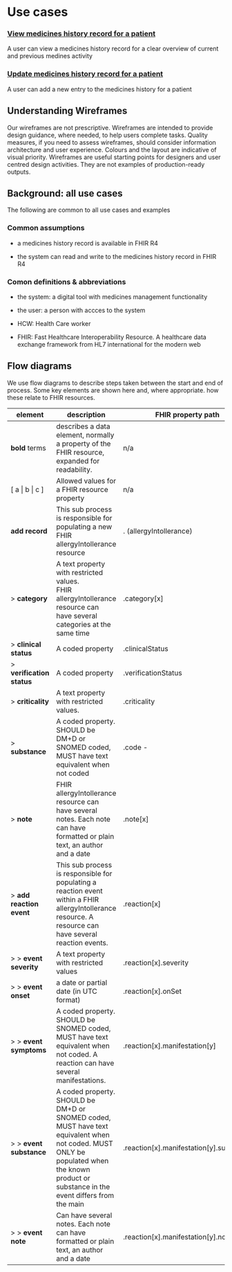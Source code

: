 
# Use cases

### [View medicines history record for a patient](view-medicines-history/index.md)
A user can view a medicines history record for a clear overview of current and previous medines activity

### [Update medicines history record for a patient](update-medicines-history/index.md)
A user can add a new entry to the medicines history for a patient




## Understanding Wireframes
Our wireframes are not prescriptive. Wireframes are intended to provide design guidance, where needed, to help users complete tasks. Quality measures, if you need to assess wireframes, should consider information architecture and user experience.  Colours and the layout are indicative of visual priority. Wireframes are useful starting points for designers and user centred design activities. They are not examples of production-ready outputs.

## Background: all use cases

The following are common to all use cases and examples

### Common assumptions

* a medicines history record is available in FHIR R4

* the system can read and write to the medicines history record in FHIR R4

  

### Comon definitions & abbreviations

* the system: a digital tool with medicines management functionality
  
* the user: a person with accces to the system
  
* HCW: Health Care worker

* FHIR: Fast Healthcare Interoperability Resource. A healthcare data exchange framework from HL7 international for the modern web

  




## Flow diagrams

We use flow diagrams to describe steps taken between the start and end of process. Some key elements are shown here and, where appropriate. how these relate to FHIR resources.

| element                    | description                                                  | FHIR property path                      |
| -------------------------- | ------------------------------------------------------------ | --------------------------------------- |
| **bold** terms             | describes a data element, normally a property of the FHIR resource, expanded for readability. | n/a                                     |
| [ a \| b \| c ]            | Allowed values for a FHIR resource property                  | n/a                                     |
| **add record**             | This sub process is responsible for populating a new FHIR allergyIntollerance resource | . (allergyIntollerance)                 |
| >  **category**            | A text property with restricted values. <br />FHIR allergyIntollerance resource can have several categories at the same time | .category[x]                            |
| >  **clinical status**     | A coded property                                             | .clinicalStatus                         |
| >  **verification status** | A coded property                                             | .verificationStatus                     |
| >  **criticality**         | A text property with restricted values.                      | .criticality                            |
| >  **substance**           | A coded property. SHOULD be DM+D or SNOMED coded, MUST have text equivalent when not coded | .code  -                                |
| >  **note**                | FHIR allergyIntollerance resource can have several notes. Each note can have formatted or plain text, an author and a date | .note[x]                                |
| > **add reaction event**     | This sub process is responsible for populating a reaction event within a FHIR allergyIntollerance resource. A resource can have several reaction events. | .reaction[x]                            |
| > > **event severity**      | A text property with restricted values                       | .reaction[x].severity                   |
| > > **event onset**         | a date or partial date (in UTC format)                       | .reaction[x].onSet                      |
| > > **event symptoms**      | A coded property. SHOULD be SNOMED coded, MUST have text equivalent when not coded. A reaction can have several manifestations. | .reaction[x].manifestation[y]           |
| > > **event substance**     | A coded property. SHOULD be DM+D or SNOMED coded, MUST have text equivalent when not coded. MUST ONLY be populated when the known product or substance in the event differs from the main | .reaction[x].manifestation[y].substance |
| > > **event note**          | Can have several notes. Each note can have formatted or plain text, an author and a date | .reaction[x].manifestation[y].note[z]   |

